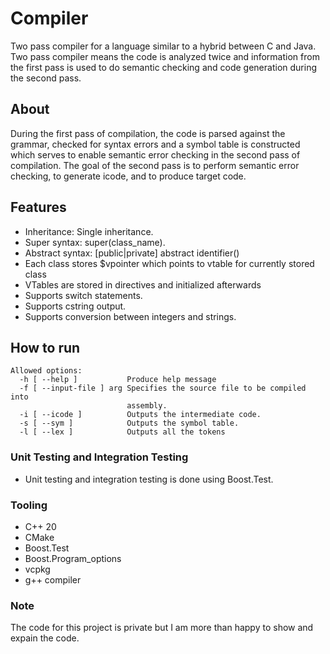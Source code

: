 # Compiler
Two pass compiler for a language similar to a hybrid between C and Java. Two pass compiler means the code is analyzed twice and information from the first pass is used to do semantic checking and code generation during the second pass.

## About
During the first pass of compilation, the code is parsed against the grammar, checked for syntax errors and a symbol table is constructed which serves to enable semantic error checking in the second pass of compilation.
The goal of the second pass is to perform semantic error checking, to generate icode, and to produce target code.

## Features
- Inheritance: Single inheritance.
- Super syntax: super(class_name).
- Abstract syntax: [public|private] abstract identifier()
- Each class stores $vpointer which points to vtable for currently stored class
- VTables are stored in directives and initialized afterwards
- Supports switch statements.
- Supports cstring output.
- Supports conversion between integers and strings.

## How to run
```
Allowed options:
  -h [ --help ]           Produce help message
  -f [ --input-file ] arg Specifies the source file to be compiled into
                          assembly.
  -i [ --icode ]          Outputs the intermediate code.
  -s [ --sym ]            Outputs the symbol table.
  -l [ --lex ]            Outputs all the tokens
```

### Unit Testing and Integration Testing
- Unit testing and integration testing is done using Boost.Test.

### Tooling
- C++ 20
- CMake
- Boost.Test
- Boost.Program_options
- vcpkg
- g++ compiler

### Note
The code for this project is private but I am more than happy to show and expain the code.
